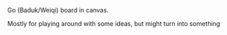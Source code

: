 Go (Baduk/Weiqi) board in canvas.

Mostly for playing around with some ideas, but might turn into something
